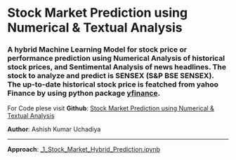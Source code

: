 # Stock Market Prediction using Numerical & Textual Analysis

### A hybrid Machine Learning Model for stock price or performance prediction using Numerical Analysis of historical stock prices, and Sentimental Analysis of news headlines. The stock to analyze and predict is SENSEX (S&P BSE SENSEX). The up-to-date historical stock price is featched from yahoo Finance by using python package [yfinance](https://github.com/ranaroussi/yfinance?tab=readme-ov-file).

For Code plese visit **Github**: [Stock Market Prediction using Numerical & Textual Analysis](https://github.com/akuresonite/Stock-Market-Prediction-using-Numerical-Textual-Analysis)

**Author**:  Ashish Kumar Uchadiya

---

**Approach**: [_1_Stock_Market_Hybrid_Prediction.ipynb](https://github.com/akuresonite/Stock-Market-Prediction-using-Numerical-Textual-Analysis/blob/main/_1_Stock_Market_Hybrid_Prediction.ipynb)
